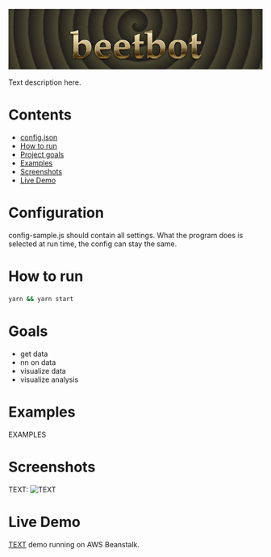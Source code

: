 <p align="center"> 
<img src="https://raw.githubusercontent.com/mkondel/beetbot/master/react/app/components/Header/banner2-gold.jpg">
</p>

Text description here.

# Contents
* [config.json](#config)
* [How to run](#how)
* [Project goals](#goals)
* [Examples](#examples)
* [Screenshots](#pics)
* [Live Demo](#demo)

# <a name="config"></a>Configuration
config-sample.js should contain all settings. What the program does is selected at run time, the config can stay the same.

# <a name="how"></a>How to run
```bash
yarn && yarn start
```

# <a name="goals"></a>Goals
- get data
- nn on data
- visualize data
- visualize analysis

# <a name="examples"></a>Examples
EXAMPLES

# <a name="pics"></a>Screenshots
TEXT:
![TEXT](https://URL.png)

# <a name="demo"></a>Live Demo
[TEXT](http://URL.com/ "TEXT") demo running on AWS Beanstalk.
